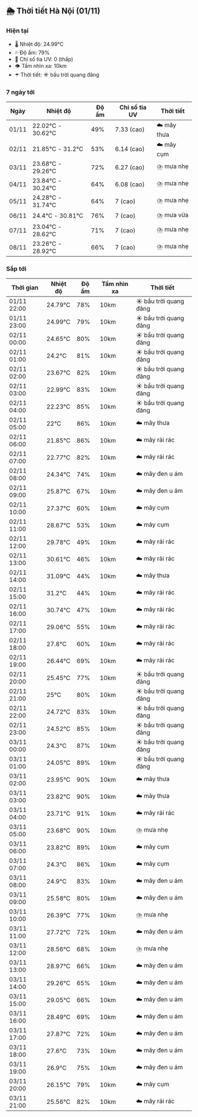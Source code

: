 ## 🌦️ Thời tiết Hà Nội (01/11)

### Hiện tại

- 🌡️ Nhiệt độ: 24.99℃
- 💦 Độ ẩm: 79%
- 🌟 Chỉ số tia UV: 0 (thấp)
- 👁️ Tầm nhìn xa: 10km
- ☂️ Thời tiết: ☀️ bầu trời quang đãng

### 7 ngày tới

| Ngày | Nhiệt độ | Độ ẩm | Chỉ số tia UV | Thời tiết |
| --- | --- | --- | --- | --- |
| 01/11 | 22.02℃ - 30.62℃ | 49% | 7.33 (cao) | ☁️ mây thưa |
| 02/11 | 21.85℃ - 31.2℃ | 53% | 6.14 (cao) | ☁️ mây cụm |
| 03/11 | 23.68℃ - 29.26℃ | 72% | 6.27 (cao) | ⛈️ mưa nhẹ |
| 04/11 | 23.84℃ - 30.24℃ | 64% | 6.08 (cao) | ⛈️ mưa nhẹ |
| 05/11 | 24.28℃ - 31.74℃ | 64% | 7 (cao) | ⛈️ mưa nhẹ |
| 06/11 | 24.4℃ - 30.81℃ | 76% | 7 (cao) | ⛈️ mưa vừa |
| 07/11 | 23.04℃ - 28.62℃ | 71% | 7 (cao) | ⛈️ mưa nhẹ |
| 08/11 | 23.26℃ - 28.92℃ | 66% | 7 (cao) | ⛈️ mưa nhẹ |

### Sắp tới

| Thời gian | Nhiệt độ | Độ ẩm | Tầm nhìn xa | Thời tiết |
| --- | --- | --- | --- | --- |
| 01/11 22:00 | 24.79℃ | 78% | 10km | ☀️ bầu trời quang đãng |
| 01/11 23:00 | 24.99℃ | 79% | 10km | ☀️ bầu trời quang đãng |
| 02/11 00:00 | 24.65℃ | 80% | 10km | ☀️ bầu trời quang đãng |
| 02/11 01:00 | 24.2℃ | 81% | 10km | ☀️ bầu trời quang đãng |
| 02/11 02:00 | 23.67℃ | 82% | 10km | ☀️ bầu trời quang đãng |
| 02/11 03:00 | 22.99℃ | 83% | 10km | ☀️ bầu trời quang đãng |
| 02/11 04:00 | 22.23℃ | 85% | 10km | ☀️ bầu trời quang đãng |
| 02/11 05:00 | 22℃ | 86% | 10km | ☁️ mây thưa |
| 02/11 06:00 | 21.85℃ | 86% | 10km | ☁️ mây rải rác |
| 02/11 07:00 | 22.77℃ | 82% | 10km | ☁️ mây rải rác |
| 02/11 08:00 | 24.34℃ | 74% | 10km | ☁️ mây đen u ám |
| 02/11 09:00 | 25.87℃ | 67% | 10km | ☁️ mây đen u ám |
| 02/11 10:00 | 27.37℃ | 60% | 10km | ☁️ mây cụm |
| 02/11 11:00 | 28.67℃ | 53% | 10km | ☁️ mây cụm |
| 02/11 12:00 | 29.78℃ | 49% | 10km | ☁️ mây rải rác |
| 02/11 13:00 | 30.61℃ | 46% | 10km | ☁️ mây rải rác |
| 02/11 14:00 | 31.09℃ | 44% | 10km | ☁️ mây thưa |
| 02/11 15:00 | 31.2℃ | 44% | 10km | ☁️ mây rải rác |
| 02/11 16:00 | 30.74℃ | 47% | 10km | ☁️ mây rải rác |
| 02/11 17:00 | 29.06℃ | 55% | 10km | ☁️ mây rải rác |
| 02/11 18:00 | 27.8℃ | 60% | 10km | ☁️ mây rải rác |
| 02/11 19:00 | 26.44℃ | 69% | 10km | ☁️ mây rải rác |
| 02/11 20:00 | 25.45℃ | 77% | 10km | ☀️ bầu trời quang đãng |
| 02/11 21:00 | 25℃ | 80% | 10km | ☀️ bầu trời quang đãng |
| 02/11 22:00 | 24.72℃ | 83% | 10km | ☀️ bầu trời quang đãng |
| 02/11 23:00 | 24.52℃ | 85% | 10km | ☀️ bầu trời quang đãng |
| 03/11 00:00 | 24.3℃ | 87% | 10km | ☀️ bầu trời quang đãng |
| 03/11 01:00 | 24.05℃ | 89% | 10km | ☀️ bầu trời quang đãng |
| 03/11 02:00 | 23.95℃ | 90% | 10km | ☁️ mây thưa |
| 03/11 03:00 | 23.82℃ | 90% | 10km | ☁️ mây thưa |
| 03/11 04:00 | 23.71℃ | 91% | 10km | ☁️ mây rải rác |
| 03/11 05:00 | 23.68℃ | 90% | 10km | ⛈️ mưa nhẹ |
| 03/11 06:00 | 23.82℃ | 89% | 10km | ☁️ mây cụm |
| 03/11 07:00 | 24.3℃ | 86% | 10km | ☁️ mây cụm |
| 03/11 08:00 | 24.9℃ | 83% | 10km | ☁️ mây đen u ám |
| 03/11 09:00 | 25.58℃ | 80% | 10km | ☁️ mây đen u ám |
| 03/11 10:00 | 26.39℃ | 77% | 10km | ⛈️ mưa nhẹ |
| 03/11 11:00 | 27.72℃ | 72% | 10km | ☁️ mây đen u ám |
| 03/11 12:00 | 28.56℃ | 68% | 10km | ⛈️ mưa nhẹ |
| 03/11 13:00 | 28.97℃ | 66% | 10km | ☁️ mây đen u ám |
| 03/11 14:00 | 29.26℃ | 65% | 10km | ☁️ mây đen u ám |
| 03/11 15:00 | 29.05℃ | 66% | 10km | ☁️ mây đen u ám |
| 03/11 16:00 | 28.49℃ | 69% | 10km | ☁️ mây đen u ám |
| 03/11 17:00 | 27.87℃ | 72% | 10km | ☁️ mây đen u ám |
| 03/11 18:00 | 27.6℃ | 73% | 10km | ☁️ mây đen u ám |
| 03/11 19:00 | 26.9℃ | 75% | 10km | ☁️ mây đen u ám |
| 03/11 20:00 | 26.15℃ | 79% | 10km | ☁️ mây cụm |
| 03/11 21:00 | 25.56℃ | 82% | 10km | ☁️ mây rải rác |
